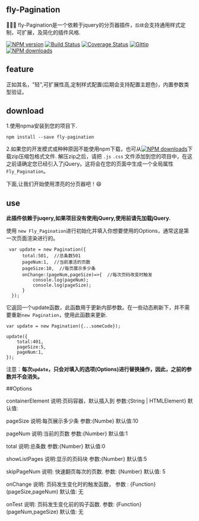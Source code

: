 ## fly-Pagination
🚀🚀🚀 fly-Pagination是一个依赖于jquery的分页器插件，`后续`会支持通用样式定制，可扩展，及简化的插件风格.

[![NPM version][npm-badge]][npm-url]
[![Build Status][travis-badge]][travis-url]
[![Coverage Status][coveralls-badge]][coveralls-url]
[![Gittip][gittip-image]][gittip-url]
[![NPM downloads][npm-downloads]][npm-url]

[npm-badge]: https://img.shields.io/npm/v/pinyin.svg?style=flat
[npm-url]: https://www.npmjs.com/package/pinyin
[npm-downloads]: http://img.shields.io/npm/dm/pinyin.svg?style=flat
[travis-badge]: https://travis-ci.org/hotoo/pinyin.svg?branch=master
[travis-url]: https://travis-ci.org/hotoo/pinyin
[coveralls-badge]: https://coveralls.io/repos/hotoo/pinyin/badge.svg?branch=master
[coveralls-url]: https://coveralls.io/r/hotoo/pinyin
[gittip-image]: https://img.shields.io/gittip/hotoo.svg?style=flat-square
[gittip-url]: https://www.gittip.com/hotoo/

## feature
正如其名，"轻",可扩展性高,定制样式配置(后期会支持配置主题色)，内置参数类型验证。

## download

1.使用npma安装到您的项目下.

```
npm install --save fly-pagination
```

2.如果您的开发模式或种种原因不能使用npm下载，也可从[![NPM downloads][npm-downloads]][npm-url]下载zip压缩包格式文件.
解压zip之后，请把 `.js` `.css` 文件添加到您的项目中，在这之前请确定您已经引入了jQuery。这将会在您的页面中生成一个全局属性
`Fly_Pagination`。

下面,让我们开始使用漂亮的分页器吧！😄

## use

**此插件依赖于juqery,如果项目没有使用jQuery,使用前请先加载jQuery.**

使用 `new Fly_Pagination`进行初始化并填入你想要使用的Options，通常这是第一次页面渲染进行的。

```
 var update = new Pagination({
      total:501,  //总条数501
      pageNum:1,  //当前激活的页数
      pageSize:10,  //每页展示多少条
      onChange:(pageNum,pageSize)=>{  //每次页码改变时触发
          console.log(pageNum);
          console.log(pageSize);
      }
  });
```
它返回一个update函数，此函数用于更新内部参数。在一些动态刷新下，并不需要重新`new Pagination`，使用此函数来更新.

```
var update = new Pagination({...someCode});

update({
    total:401,
    pageSize:5,
    pageNum:1,
});

```

注意：**每次`update`，只会对填入的选项(Options)进行替换操作，因此，之前的参数并不会消失。**


##Options

containerElement
说明:页码容器，默认插入到
参数:{String | HTMLElement}
默认值:

pageSize
说明:每页展示多少条
参数:{Numbe}
默认值:10

pageNum
说明:当前的页数
参数:{Number}
默认值:1

total
说明:总条数
参数:{Number}
默认值:0

showListPages
说明:显示的页码块
参数:{Number}
默认值:5

skipPageNum
说明: 快速翻页每次的页数.
参数: {Number}
默认值: 5


onChange
说明: 页码发生变化时的触发函数，
参数 : {Function} (pageSize,pageNum)
默认值: 无

onTest
说明: 页码发生变化前的钩子函数.
参数: {Function}(pageNum,pageSize)
默认值: 无